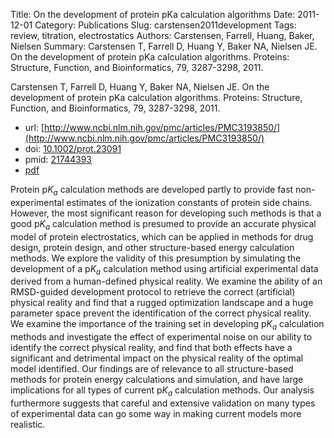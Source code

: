 Title: On the development of protein pKa calculation algorithms
Date: 2011-12-01
Category: Publications
Slug: carstensen2011development
Tags: review, titration, electrostatics
Authors: Carstensen, Farrell, Huang, Baker, Nielsen
Summary: Carstensen T, Farrell D, Huang Y, Baker NA, Nielsen JE. On the development of protein pKa calculation algorithms. Proteins: Structure, Function, and Bioinformatics, 79, 3287-3298, 2011. 

Carstensen T, Farrell D, Huang Y, Baker NA, Nielsen JE. On the development of protein pKa calculation algorithms. Proteins: Structure, Function, and Bioinformatics, 79, 3287-3298, 2011. 

* url: [http://www.ncbi.nlm.nih.gov/pmc/articles/PMC3193850/](http://www.ncbi.nlm.nih.gov/pmc/articles/PMC3193850/)
* doi: [10.1002/prot.23091](http://dx.doi.org/10.1002/prot.23091)
* pmid: [21744393](http://www.ncbi.nlm.nih.gov/pubmed/21744393)
* [pdf](http://sobolevnrm.github.io/papers/carstensen2011development.pdf)

Protein p$K_a$ calculation methods are developed partly to provide fast non-experimental estimates of the ionization constants of protein side chains. However, the most significant reason for developing such methods is that a good p$K_a$ calculation method is presumed to provide an accurate physical model of protein electrostatics, which can be applied in methods for drug design, protein design, and other structure-based energy calculation methods. We explore the validity of this presumption by simulating the development of a p$K_a$ calculation method using artificial experimental data derived from a human-defined physical reality. We examine the ability of an RMSD-guided development protocol to retrieve the correct (artificial) physical reality and find that a rugged optimization landscape and a huge parameter space prevent the identification of the correct physical reality. We examine the importance of the training set in developing p$K_a$ calculation methods and investigate the effect of experimental noise on our ability to identify the correct physical reality, and find that both effects have a significant and detrimental impact on the physical reality of the optimal model identified. Our findings are of relevance to all structure-based methods for protein energy calculations and simulation, and have large implications for all types of current p$K_a$ calculation methods. Our analysis furthermore suggests that careful and extensive validation on many types of experimental data can go some way in making current models more realistic.
